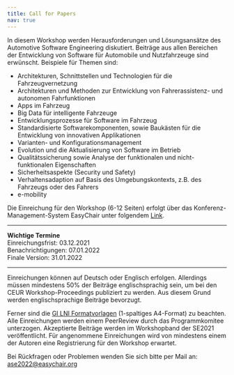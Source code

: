 ```yaml
---
title: Call for Papers
nav: true
---
```


In diesem Workshop werden Herausforderungen und Lösungsansätze des Automotive Software Engineering diskutiert. Beiträge aus allen Bereichen der Entwicklung von Software für Automobile und Nutzfahrzeuge sind erwünscht. Beispiele für Themen sind:

- Architekturen, Schnittstellen und Technologien für die Fahrzeugvernetzung
- Architekturen und Methoden zur Entwicklung von Fahrerassistenz- und autonomen Fahrfunktionen
- Apps im Fahrzeug
- Big Data für intelligente Fahrzeuge
- Entwicklungsprozesse für Software im Fahrzeug
- Standardisierte Softwarekomponenten, sowie Baukästen für die Entwicklung von innovativen Applikationen
- Varianten- und Konfigurationsmanagement
- Evolution und die Aktualisierung von Software im Betrieb
- Qualitätssicherung sowie Analyse der funktionalen und nicht-funktionalen Eigenschaften
- Sicherheitsaspekte (Security und Safety)   
- Verhaltensadaption auf Basis des Umgebungskontexts, z.B. des Fahrzeugs oder des Fahrers
- e-mobility


Die Einreichung für den Workshop (6-12 Seiten) erfolgt über das Konferenz-Management-System EasyChair unter folgendem [Link](https://easychair.org/conferences/?conf=se2022).

***

__Wichtige Termine__\
Einreichungsfrist: 03.12.2021\
Benachrichtigungen: 07.01.2022\
Finale Version: 31.01.2022

***


Einreichungen können auf Deutsch oder Englisch erfolgen. Allerdings müssen mindestens 50% der Beiträge englischsprachig sein, um bei den CEUR Workshop-Proceedings publiziert zu werden. Aus diesem Grund werden englischsprachige Beiträge bevorzugt.

Ferner sind die [GI LNI Formatvorlagen](https://gi.de/service/publikationen/lni#panel-2270-0) (1-spaltiges A4-Format) zu beachten. Alle Einreichungen werden einem PeerReview durch das Programmkomitee unterzogen. Akzeptierte Beiträge werden im Workshopband der SE2021 veröffentlicht. Für angenommene Einreichungen wird von mindestens einem der Autoren eine Registrierung für den Workshop erwartet. 

Bei Rückfragen oder Problemen wenden Sie sich bitte per Mail an: ase2022@easychair.org
